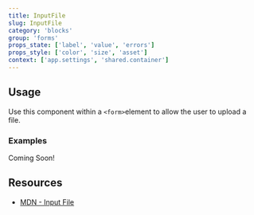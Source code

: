 ```yaml
---
title: InputFile
slug: InputFile
category: 'blocks'
group: 'forms'
props_state: ['label', 'value', 'errors']
props_style: ['color', 'size', 'asset']
context: ['app.settings', 'shared.container']
---
```


## Usage

Use this component within a `<form>`element to allow the user to upload a file.

### Examples

<p class="feedback bare emoji:default">Coming Soon!</p>

## Resources

- [MDN - Input File](https://developer.mozilla.org/en-US/docs/Web/HTML/Element/input/file)
